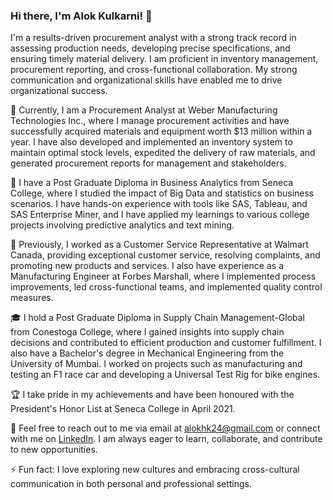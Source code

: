 ### Hi there, I'm Alok Kulkarni! 👋

I'm a results-driven procurement analyst with a strong track record in assessing production needs, developing precise specifications, and ensuring timely material delivery. I am proficient in inventory management, procurement reporting, and cross-functional collaboration. My strong communication and organizational skills have enabled me to drive organizational success.

🔭 Currently, I am a Procurement Analyst at Weber Manufacturing Technologies Inc., where I manage procurement activities and have successfully acquired materials and equipment worth $13 million within a year. I have also developed and implemented an inventory system to maintain optimal stock levels, expedited the delivery of raw materials, and generated procurement reports for management and stakeholders.

🌱 I have a Post Graduate Diploma in Business Analytics from Seneca College, where I studied the impact of Big Data and statistics on business scenarios. I have hands-on experience with tools like SAS, Tableau, and SAS Enterprise Miner, and I have applied my learnings to various college projects involving predictive analytics and text mining.

💼 Previously, I worked as a Customer Service Representative at Walmart Canada, providing exceptional customer service, resolving complaints, and promoting new products and services. I also have experience as a Manufacturing Engineer at Forbes Marshall, where I implemented process improvements, led cross-functional teams, and implemented quality control measures.

🎓 I hold a Post Graduate Diploma in Supply Chain Management-Global from Conestoga College, where I gained insights into supply chain decisions and contributed to efficient production and customer fulfillment. I also have a Bachelor's degree in Mechanical Engineering from the University of Mumbai. I worked on projects such as manufacturing and testing an F1 race car and developing a Universal Test Rig for bike engines.

🏆 I take pride in my achievements and have been honoured with the President's Honor List at Seneca College in April 2021.

💬 Feel free to reach out to me via email at alokhk24@gmail.com or connect with me on [LinkedIn](linkedin.com/in/alok-kulkarni-154790b4). I am always eager to learn, collaborate, and contribute to new opportunities.

⚡ Fun fact: I love exploring new cultures and embracing cross-cultural communication in both personal and professional settings.

